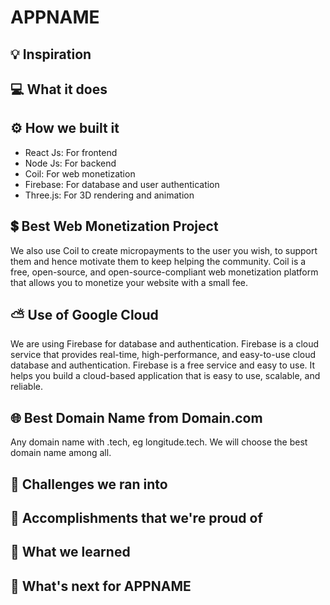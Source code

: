 # APPNAME

## 💡 Inspiration

## 💻 What it does

## ⚙️ How we built it

- React Js: For frontend
- Node Js: For backend
- Coil: For web monetization
- Firebase: For database and user authentication
- Three.js: For 3D rendering and animation

## 💲 Best Web Monetization Project

We also use Coil to create micropayments to the user you wish, to support them and hence motivate them to keep helping the community. Coil is a free, open-source, and open-source-compliant web monetization platform that allows you to monetize your website with a small fee.

## ⛅ Use of Google Cloud

We are using Firebase for database and authentication. Firebase is a cloud service that provides real-time, high-performance, and easy-to-use cloud database and authentication. Firebase is a free service and easy to use. It helps you build a cloud-based application that is easy to use, scalable, and reliable.

## 🌐 Best Domain Name from Domain.com

Any domain name with .tech, eg longitude.tech. We will choose the best domain name among all.

## 🧠 Challenges we ran into

## 🏅 Accomplishments that we're proud of

## 📖 What we learned

## 🚀 What's next for APPNAME
